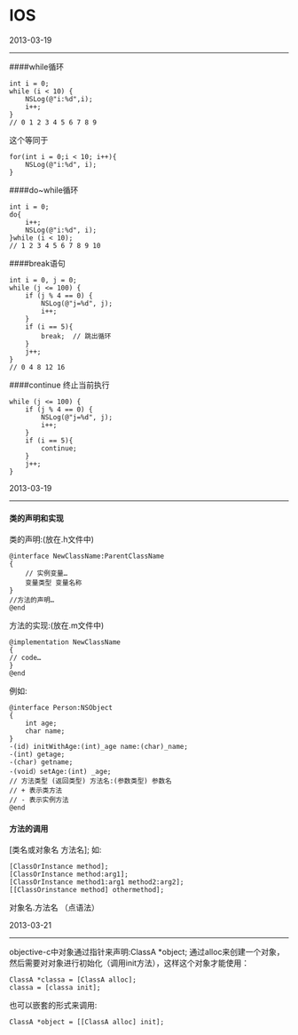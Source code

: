 IOS
===

2013-03-19
***
####while循环

	int i = 0;
	while (i < 10) {
		NSLog(@"i:%d",i);
		i++;
	}
	// 0 1 2 3 4 5 6 7 8 9

这个等同于

	for(int i = 0;i < 10; i++){
		NSLog(@"i:%d", i);
	}


####do~while循环

	int i = 0;
 	do{
     	i++;
     	NSLog(@"i:%d", i);
 	}while (i < 10);
 	// 1 2 3 4 5 6 7 8 9 10


####break语句

	int i = 0, j = 0;
	while (j <= 100) {
	    if (j % 4 == 0) {
	        NSLog(@"j=%d", j);
	        i++;
	    }
	    if (i == 5){
	        break;	// 跳出循环
	    }
	    j++;
	}
	// 0 4 8 12 16


####continue 终止当前执行

	while (j <= 100) {
	    if (j % 4 == 0) {
	        NSLog(@"j=%d", j);
	        i++;
	    }
	    if (i == 5){
	        continue;
	    }
	    j++;
	}


2013-03-19
***
#### 类的声明和实现
类的声明:(放在.h文件中)

	@interface NewClassName:ParentClassName
	{
		// 实例变量…
		变量类型 变量名称
	}
	//方法的声明…
	@end
方法的实现:(放在.m文件中)

	@implementation NewClassName
	{
	// code… 
	}
	@end
	
例如:

	@interface Person:NSObject
	{
		int age;
		char name;
	}
	-(id) initWithAge:(int)_age name:(char)_name;
	-(int) getage;
	-(char) getname;
	-(void）setAge:(int) _age;
	// 方法类型 (返回类型) 方法名:(参数类型) 参数名
	// + 表示类方法
	// - 表示实例方法
	@end
	
#### 方法的调用
[类名或对象名 方法名];
如:

	[ClassOrInstance method];
	[ClassOrInstance method:arg1];
	[ClassOrInstance method1:arg1 method2:arg2];
	[[ClassOrinstance method] othermethod];


对象名.方法名 （点语法）


2013-03-21
***
objective-c中对象通过指针来声明:ClassA *object;
通过alloc来创建一个对象，然后需要对对象进行初始化（调用init方法），这样这个对象才能使用：

	ClassA *classa = [ClassA alloc];
	classa = [classa init];

也可以嵌套的形式来调用:

	ClassA *object = [[ClassA alloc] init];
	
